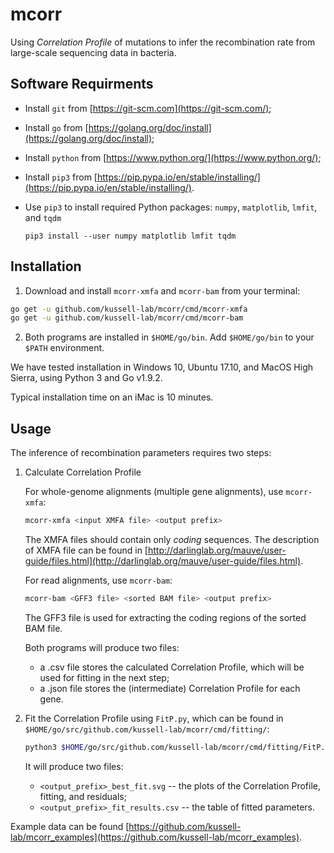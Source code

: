 # mcorr
Using _Correlation Profile_ of mutations to infer the recombination rate from large-scale sequencing data in bacteria.

## Software Requirments
* Install `git` from [https://git-scm.com](https://git-scm.com/);
* Install `go` from [https://golang.org/doc/install](https://golang.org/doc/install);
* Install `python` from [https://www.python.org/](https://www.python.org/);
* Install `pip3` from [https://pip.pypa.io/en/stable/installing/](https://pip.pypa.io/en/stable/installing/).
* Use `pip3` to install required Python packages: `numpy`, `matplotlib`, `lmfit`, and `tqdm`

    `pip3 install --user numpy matplotlib lmfit tqdm`

## Installation
1. Download and install `mcorr-xmfa` and `mcorr-bam` from your terminal:
```sh
go get -u github.com/kussell-lab/mcorr/cmd/mcorr-xmfa
go get -u github.com/kussell-lab/mcorr/cmd/mcorr-bam
```
2. Both programs are installed in `$HOME/go/bin`. Add `$HOME/go/bin` to your `$PATH` environment.

We have tested installation in Windows 10, Ubuntu 17.10, and MacOS High Sierra, using Python 3 and Go v1.9.2.

Typical installation time on an iMac is 10 minutes.

## Usage
The inference of recombination parameters requires two steps:

1. Calculate Correlation Profile

    For whole-genome alignments (multiple gene alignments), use `mcorr-xmfa`:

    ```sh
    mcorr-xmfa <input XMFA file> <output prefix>
    ```
    The XMFA files should contain only *coding* sequences. The description of XMFA file can be found in [http://darlinglab.org/mauve/user-guide/files.html](http://darlinglab.org/mauve/user-guide/files.html).

    For read alignments, use `mcorr-bam`:
    ```sh
    mcorr-bam <GFF3 file> <sorted BAM file> <output prefix>
    ```
    The GFF3 file is used for extracting the coding regions of the sorted BAM file.

    Both programs will produce two files:
    * a .csv file stores the calculated Correlation Profile, which will be used for fitting in the next step;
    * a .json file stores the (intermediate) Correlation Profile for each gene.

2. Fit the Correlation Profile using `FitP.py`, which can be found in `$HOME/go/src/github.com/kussell-lab/mcorr/cmd/fitting/`:

    ```sh
    python3 $HOME/go/src/github.com/kussell-lab/mcorr/cmd/fitting/FitP.py <.csv file> <output_prefix>
    ```

    It will produce two files:

    * `<output_prefix>_best_fit.svg` -- the plots of the Correlation Profile, fitting, and residuals;
    * `<output_prefix>_fit_results.csv` -- the table of fitted parameters.

Example data can be found [https://github.com/kussell-lab/mcorr_examples](https://github.com/kussell-lab/mcorr_examples).
